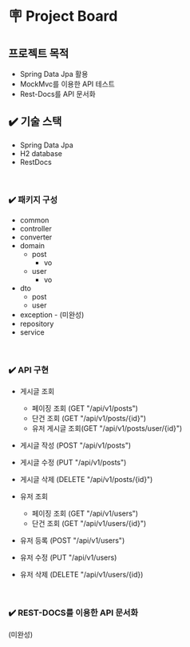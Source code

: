 # 🪧 Project Board


##  프로젝트 목적
* Spring Data Jpa 활용
* MockMvc를 이용한 API 테스트
* Rest-Docs를 API 문서화 

## ✔️ 기술 스택
* Spring Data Jpa
* H2 database
* RestDocs

<br>

### ✔️ 패키지 구성
* common
* controller
* converter
* domain
  * post
    * vo
  * user
    * vo
* dto
  * post
  * user
* exception - (미완성)
* repository
* service

<br>

### ✔️ API 구현

- 게시글 조회
    - 페이징 조회 (GET "/api/v1/posts")
    - 단건 조회 (GET "/api/v1/posts/{id}")
    - 유저 게시글 조회(GET "/api/v1/posts/user/{id}")
- 게시글 작성 (POST "/api/v1/posts")
- 게시글 수정 (PUT "/api/v1/posts")
- 게시글 삭제 (DELETE "/api/v1/posts/{id}")


- 유저 조회
  - 페이징 조회 (GET "/api/v1/users")
  - 단건 조회 (GET "/api/v1/users/{id}")
- 유저 등록 (POST "/api/v1/users")
- 유저 수정 (PUT "/api/v1/users)
- 유저 삭제 (DELETE "/api/v1/users/{id})

<br>

### ✔️ REST-DOCS를 이용한 API 문서화
(미완성)